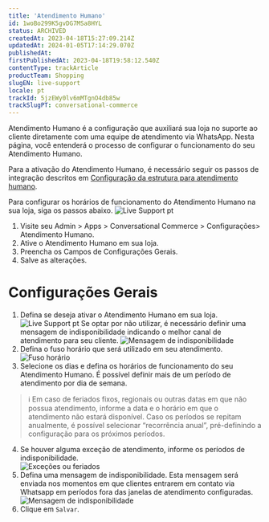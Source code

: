 ```yaml
---
title: 'Atendimento Humano'
id: 1woBo299K5gvDG7MSa8HYL
status: ARCHIVED
createdAt: 2023-04-18T15:27:09.214Z
updatedAt: 2024-01-05T17:14:29.070Z
publishedAt: 
firstPublishedAt: 2023-04-18T19:58:12.540Z
contentType: trackArticle
productTeam: Shopping
slugEN: live-support
locale: pt
trackId: 5jzEWy0lv6mMTgnO4db85w
trackSlugPT: conversational-commerce
---
```


Atendimento Humano é a configuração que auxiliará sua loja no suporte ao cliente diretamente com uma equipe de atendimento via WhatsApp. Nesta página, você entenderá o processo de configurar o funcionamento do seu Atendimento Humano.

Para a ativação do Atendimento Humano, é necessário seguir os passos de integração descritos em [Configuração da estrutura para atendimento humano](https://help.vtex.com/pt/tracks/conversational-commerce-vtex--5UZ9BdvwwtZm2t9QTXcbZs/SxhYiiqUJYiQX4CIWxmVE).

Para configurar os horários de funcionamento do Atendimento Humano na sua loja, siga os passos abaixo.
![Live Support pt](//images.ctfassets.net/alneenqid6w5/LUYDZvr1wopIGPIxieLPh/cf276b86b26aaa97131b381e7d47aff0/image1.png)

1. Visite seu Admin > Apps > Conversational Commerce > Configurações> Atendimento Humano.
2. Ative o Atendimento Humano em sua loja.
4. Preencha os Campos de Configurações Gerais.
5. Salve as alterações.

# Configurações Gerais

1. Defina se deseja ativar o Atendimento Humano em sua loja. 
![Live Support pt](//images.ctfassets.net/alneenqid6w5/LUYDZvr1wopIGPIxieLPh/cf276b86b26aaa97131b381e7d47aff0/image1.png)
Se optar por não utilizar, é necessário definir uma mensagem de indisponibilidade indicando o melhor canal de atendimento para seu cliente. 
![Mensagem de indisponibilidade](//images.ctfassets.net/alneenqid6w5/16iLFjlXSqrrAW34s8PIXn/893fc8739cf19e9160a37c650614af2b/Mensagem_de_indisponibilidade.png)
2. Defina o fuso horário que será utilizado em seu atendimento. 
![Fuso horário](//images.ctfassets.net/alneenqid6w5/6cJ4PNNKSc4LQl7MHuBLNA/70da2f837c8ace1dcf4f03196d03eeb6/Hor__rios_de_funcionamento.png)
3. Selecione os dias e defina os horários de funcionamento do seu Atendimento Humano. É possível definir mais de um período de atendimento por dia de semana. 

>ℹ️ Em caso de feriados fixos, regionais ou outras datas em que não possua atendimento, informe a data e o horário em que o atendimento não estará disponível. Caso os períodos se repitam anualmente, é possível selecionar “recorrência anual”, pré-definindo a configuração para os próximos períodos.

<ol start="4">
  <li>Se houver alguma exceção de atendimento, informe os períodos de indisponibilidade.<br><img src="//images.ctfassets.net/alneenqid6w5/2z0LWtsZqBbxpjbf060Hvu/b9e85eff01bcd5f86a685720b7b9a1f0/image4.png" alt="Exceções ou feriados"></li>
  <li>Defina uma mensagem de indisponibilidade. Esta mensagem será enviada nos momentos em que clientes entrarem em contato via Whatsapp em períodos fora das janelas de atendimento configuradas.<br><img src="//images.ctfassets.net/alneenqid6w5/16iLFjlXSqrrAW34s8PIXn/893fc8739cf19e9160a37c650614af2b/Mensagem_de_indisponibilidade.png" alt="Mensagem de indisponibilidade"></li>
  <li>Clique em <code>Salvar</code>.</li>
</ol> 

